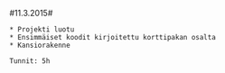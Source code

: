 #11.3.2015#

    * Projekti luotu
    * Ensimmäiset koodit kirjoitettu korttipakan osalta
    * Kansiorakenne
    
    Tunnit: 5h
    

